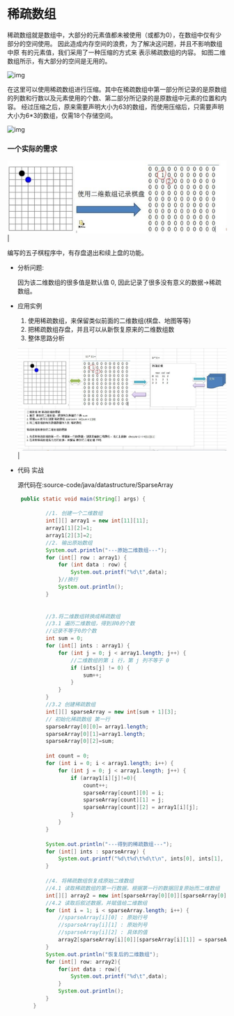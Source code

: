 # 稀疏数组

稀疏数组就是数组中，大部分的元素值都未被使用（或都为0），在数组中仅有少 部分的空间使用。
因此造成内存空间的浪费，为了解决这问题，并且不影响数组中原 有的元素值，我们采用了一种压缩的方式来 表示稀疏数组的内容。 
如图二维数组所示，有大部分的空间是无用的。

![img](https://user-gold-cdn.xitu.io/2019/6/3/16b1c4c67078f4c0?imageslim)

在这里可以使用稀疏数组进行压缩。其中在稀疏数组中第一部分所记录的是原数组的列数和行数以及元素使用的个数、第二部分所记录的是原数组中元素的位置和内容。
经过压缩之后，原来需要声明大小为63的数组，而使用压缩后，只需要声明大小为6*3的数组，仅需18个存储空间。

![img](https://user-gold-cdn.xitu.io/2019/6/3/16b1c4c7fcf04f41?imageslim)


### 一个实际的需求

![img](../../../../doc/java/datastructure/qipan.jpg) |

编写的五子棋程序中，有存盘退出和续上盘的功能。

- 分析问题:

    因为该二维数组的很多值是默认值 0, 因此记录了很多没有意义的数据->稀疏数组。
    
- 应用实例
    1)	使用稀疏数组，来保留类似前面的二维数组(棋盘、地图等等)
    2)	把稀疏数组存盘，并且可以从新恢复原来的二维数组数
    3)	整体思路分析
    
     ![img](../../../../doc/java/datastructure/fenxi.jpg) |
        
- 代码 实战

   源代码在:source-code/java/datastructure/SparseArray
   
   ```java
    public static void main(String[] args) {
    
            //1. 创建一个二维数组
            int[][] array1 = new int[11][11];
            array1[1][2]=1;
            array1[2][3]=2;
            //2. 输出原始数组
            System.out.println("---原始二维数组---");
            for (int[] row : array1) {
                for (int data : row) {
                    System.out.printf("%d\t",data);
                }//换行
                System.out.println();
            }
    
    
            //3.将二维数组转换成稀疏数组
            //3.1 遍历二维数组，得到非0的个数
            //记录不等于0的个数
            int sum = 0;
            for (int[] ints : array1) {
                for (int j = 0; j < array1.length; j++) {
                    //二维数组的第 i 行，第 j 列不等于 0
                    if (ints[j] != 0) {
                        sum++;
                    }
                }
            }
            //3.2 创建稀疏数组
            int[][] sparseArray = new int[sum + 1][3];
            // 初始化稀疏数组 第一行
            sparseArray[0][0]= array1.length;
            sparseArray[0][1]=array1.length;
            sparseArray[0][2]=sum;
    
            int count = 0;
            for (int i = 0; i < array1.length; i++) {
                for (int j = 0; j < array1.length; j++) {
                    if (array1[i][j]!=0){
                        count++;
                        sparseArray[count][0] = i;
                        sparseArray[count][1] = j;
                        sparseArray[count][2] = array1[i][j];
                    }
                }
            }
    
            System.out.println("---得到的稀疏数组---");
            for (int[] ints : sparseArray) {
                System.out.printf("%d\t%d\t%d\t\n", ints[0], ints[1], ints[2]);
            }
    
            //4. 将稀疏数组恢复成原始二维数组
            //4.1 读取稀疏数组的第一行数据，根据第一行的数据回复原始而二维数组
            int[][] array2 = new int[sparseArray[0][0]][sparseArray[0][1]];
            //4.2 读取后叙述数据，并赋值给二维数组
            for (int i = 1; i < sparseArray.length; i++) {
                //sparseArray[i][0] : 原始行号
                //sparseArray[i][1] : 原始列号
                //sparseArray[i][2] : 具体的值
                array2[sparseArray[i][0]][sparseArray[i][1]] = sparseArray[i][2];
            }
            System.out.println("恢复后的二维数组");
            for (int[] row: array2){
                for(int data : row){
                    System.out.printf("%d\t",data);
                }
                System.out.println();
            }
        }
    ```


